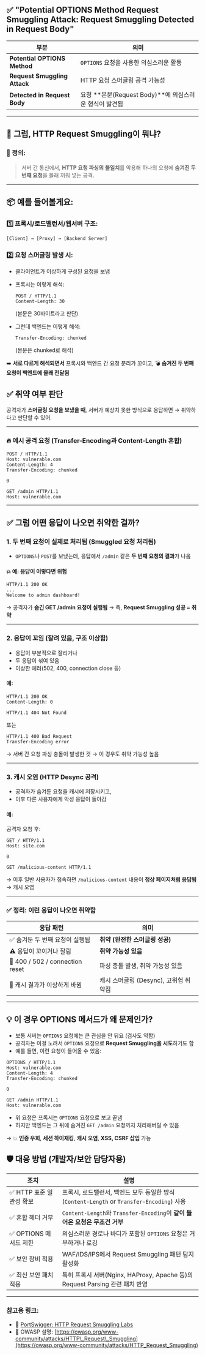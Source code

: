 ## ✅ "Potential OPTIONS Method Request Smuggling Attack: Request Smuggling Detected in Request Body"

| 부분                           | 의미                                         |
| ---------------------------- | ------------------------------------------ |
| **Potential OPTIONS Method** | `OPTIONS` 요청을 사용한 의심스러운 활동                 |
| **Request Smuggling Attack** | HTTP 요청 스머글링 공격 가능성                        |
| **Detected in Request Body** | 요청 \*\*본문(Request Body)\*\*에 의심스러운 형식이 발견됨 |

---

## 🚨 그럼, **HTTP Request Smuggling**이 뭐냐?

### 📌 정의:

> 서버 간 통신에서, **HTTP 요청 파싱의 불일치**를 악용해
> 하나의 요청에 **숨겨진 두 번째 요청**을 몰래 끼워 넣는 공격.

---

## 📦 예를 들어볼게요:

### 1️⃣ 프록시/로드밸런서/웹서버 구조:

```
[Client] → [Proxy] → [Backend Server]
```

### 2️⃣ 요청 스머글링 발생 시:

* 클라이언트가 이상하게 구성된 요청을 보냄

* 프록시는 이렇게 해석:

  ```
  POST / HTTP/1.1
  Content-Length: 30
  ```

  (본문은 30바이트라고 판단)

* 그런데 백엔드는 이렇게 해석:

  ```
  Transfer-Encoding: chunked
  ```

  (본문은 chunked로 해석)

➡️ **서로 다르게 해석되면서** 프록시와 백엔드 간 요청 분리가 꼬이고,
💣 **숨겨진 두 번째 요청이 백엔드에 몰래 전달됨**


## ✅ 취약 여부 판단

공격자가 **스머글링 요청을 보냈을 때**,
서버가 예상치 못한 방식으로 응답하면 → 취약하다고 판단할 수 있어.

---

### 🔥 예시 공격 요청 (Transfer-Encoding과 Content-Length 혼합)

```http
POST / HTTP/1.1
Host: vulnerable.com
Content-Length: 4
Transfer-Encoding: chunked

0

GET /admin HTTP/1.1
Host: vulnerable.com
```

---

## ✅ 그럼 어떤 **응답이 나오면 취약한 걸까?**

### 1. **두 번째 요청이 실제로 처리됨 (Smuggled 요청 처리됨)**

* `OPTIONS`나 `POST`를 보냈는데,
  응답에서 `/admin` 같은 **두 번째 요청의 결과**가 나옴

#### 💥 예: 응답이 이렇다면 위험

```http
HTTP/1.1 200 OK
...
Welcome to admin dashboard!
```

→ 공격자가 **숨긴 GET /admin 요청이 실행됨**
→ 즉, **Request Smuggling 성공 = 취약**

---

### 2. **응답이 꼬임 (잘려 있음, 구조 이상함)**

* 응답이 부분적으로 잘리거나
* 두 응답이 섞여 있음
* 이상한 에러(502, 400, connection close 등)

#### 예:

```http
HTTP/1.1 200 OK
Content-Length: 0

HTTP/1.1 404 Not Found
```

또는

```http
HTTP/1.1 400 Bad Request
Transfer-Encoding error
```

→ 서버 간 요청 파싱 충돌이 발생한 것
→ 이 경우도 취약 가능성 높음

---

### 3. **캐시 오염 (HTTP Desync 공격)**

* 공격자가 숨겨둔 요청을 캐시에 저장시키고,
* 이후 다른 사용자에게 악성 응답이 돌아감

#### 예:

공격자 요청 후:

```http
GET / HTTP/1.1
Host: site.com

0

GET /malicious-content HTTP/1.1
```

→ 이후 일반 사용자가 접속하면
`/malicious-content` 내용이 **정상 페이지처럼 응답됨** → 캐시 오염

---

### ✅ 정리: **이런 응답이 나오면 취약함**

| 응답 패턴                           | 의미                        |
| ------------------------------- | ------------------------- |
| ✅ 숨겨둔 두 번째 요청이 실행됨              | **취약 (완전한 스머글링 성공)**      |
| ⚠️ 응답이 꼬이거나 잘림                  | **취약 가능성 있음**             |
| 🛑 400 / 502 / connection reset | 파싱 충돌 발생, 취약 가능성 있음       |
| 🧪 캐시 결과가 이상하게 바뀜               | 캐시 스머글링 (Desync), 고위험 취약점 |

---

## 💡 이 경우 OPTIONS 메서드가 왜 문제인가?

* 보통 서버는 `OPTIONS` 요청에는 큰 관심을 안 둬요 (검사도 약함)
* 공격자는 이걸 노려서 `OPTIONS` 요청으로 **Request Smuggling을 시도**하기도 함
* 예를 들면, 이런 요청이 들어올 수 있음:

```http
OPTIONS / HTTP/1.1
Host: vulnerable.com
Content-Length: 4
Transfer-Encoding: chunked

0

GET /admin HTTP/1.1
Host: vulnerable.com
```

* 위 요청은 프록시는 `OPTIONS` 요청으로 보고 끝냄
* 하지만 백엔드는 그 뒤에 숨겨진 `GET /admin` 요청까지 처리해버릴 수 있음

→ 💥 **인증 우회**, **세션 하이재킹**, **캐시 오염**, **XSS, CSRF 삽입** 가능


## 🛡️ 대응 방법 (개발자/보안 담당자용)

| 조치               | 설명                                                                    |
| ---------------- | --------------------------------------------------------------------- |
| ✅ HTTP 표준 일관성 확보 | 프록시, 로드밸런서, 백엔드 모두 동일한 방식(`Content-Length` or `Transfer-Encoding`) 사용 |
| ✅ 혼합 헤더 거부       | `Content-Length`와 `Transfer-Encoding`이 **같이 들어온 요청은 무조건 거부**          |
| ✅ OPTIONS 메서드 제한 | 의심스러운 경로나 바디가 포함된 `OPTIONS` 요청은 거부하거나 로깅                              |
| ✅ 보안 장비 적용       | WAF/IDS/IPS에서 Request Smuggling 패턴 탐지 활성화                             |
| ✅ 최신 보안 패치 적용    | 특히 프록시 서버(Nginx, HAProxy, Apache 등)의 Request Parsing 관련 패치 반영         |

---

### 참고용 링크:

* 🔗 [PortSwigger: HTTP Request Smuggling Labs](https://portswigger.net/web-security/request-smuggling)
* 📘 OWASP 설명: [https://owasp.org/www-community/attacks/HTTP\_Request\_Smuggling](https://owasp.org/www-community/attacks/HTTP_Request_Smuggling)

